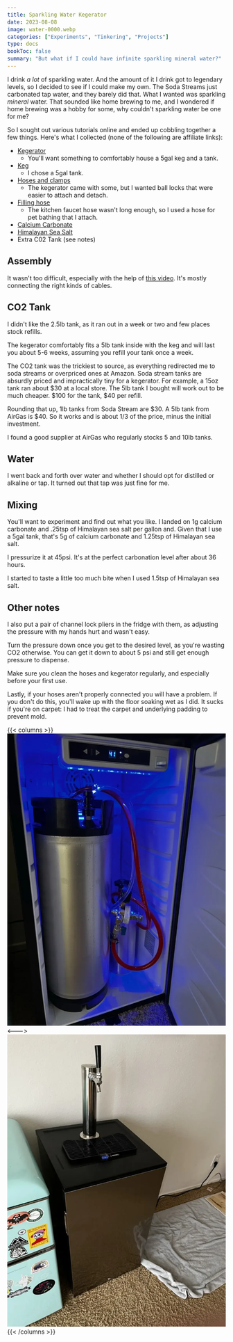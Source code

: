 ```yaml
---
title: Sparkling Water Kegerator
date: 2023-08-08
image: water-0000.webp
categories: ["Experiments", "Tinkering", "Projects"]
type: docs
bookToc: false
summary: "But what if I could have infinite sparkling mineral water?"
---
```

I drink *a lot* of sparkling water. And the amount of it I drink got to legendary levels, so I decided to see if I could make my own. The Soda Streams just carbonated tap water, and they barely did that. What I wanted was sparkling *mineral* water. That sounded like home brewing to me, and I wondered if home brewing was a hobby for some, why couldn't sparkling water be one for me?

So I sought out various tutorials online and ended up cobbling together a few things. Here's what I collected (none of the following are affiliate links):

- [Kegerator](https://www.amazon.com/gp/product/B014LGBJVC/)
	- You'll want something to comfortably house a 5gal keg and a tank.
- [Keg](https://www.amazon.com/gp/product/B01HKZUQIS/)
	- I chose a 5gal tank.
- [Hoses and clamps](https://www.amazon.com/gp/product/B079MF7RMP/)
	- The kegerator came with some, but I wanted ball locks that were easier to attach and detach. 
- [Filling hose](https://www.amazon.com/gp/product/B07L1BQV5N/) 
	- The kitchen faucet hose wasn't long enough, so I used a hose for pet bathing that I attach.
- [Calcium Carbonate](https://www.amazon.com/gp/product/B0064GZPPO/)
- [Himalayan Sea Salt](https://www.amazon.com/gp/product/B009MS1QT0/)
- Extra C02 Tank (see notes)

## Assembly
It wasn't too difficult, especially with the help of [this video](https://www.youtube.com/watch?v=TzmXADpMT4s). It's mostly connecting the right kinds of cables.

## CO2 Tank
I didn't like the 2.5lb tank, as it ran out in a week or two and few places stock refills. 

The kegerator comfortably fits a 5lb tank inside with the keg and will last you about 5-6 weeks, assuming you refill your tank once a week.

The CO2 tank was the trickiest to source, as everything redirected me to soda streams or overpriced ones at Amazon. Soda stream tanks are absurdly priced and impractically tiny for a kegerator. For example, a 15oz tank ran about $30 at a local store. The 5lb tank I bought will work out to be much cheaper. $100 for the tank, $40 per refill. 

Rounding that up, 1lb tanks from Soda Stream are $30. A 5lb tank from AirGas is $40. So it works and is about 1/3 of the price, minus the initial investment.

I found a good supplier at AirGas who regularly stocks 5 and 10lb tanks. 


## Water
I went back and forth over water and whether I should opt for distilled or alkaline or tap. It turned out that tap was just fine for me.

## Mixing
You'll want to experiment and find out what you like. I landed on 1g calcium carbonate and .25tsp of Himalayan sea salt per gallon and. Given that I use a 5gal tank, that's 5g of calcium carbonate and 1.25tsp of Himalayan sea salt. 

I pressurize it at 45psi. It's at the perfect carbonation level after about 36 hours. 

I started to taste a little too much bite when I used 1.5tsp of Himalayan sea salt.

## Other notes
I also put a pair of channel lock pliers in the fridge with them, as adjusting the pressure with my hands hurt and wasn't easy.

Turn the pressure down once you get to the desired level, as you're wasting CO2 otherwise. You can get it down to about 5 psi and still get enough pressure to dispense. 

Make sure you clean the hoses and kegerator regularly, and especially before your first use.

Lastly, if your hoses aren't properly connected you will have a problem. If you don't do this, you'll wake up with the floor soaking wet as I did. It sucks if you're on carpet: I had to treat the carpet and underlying padding to prevent mold.

{{< columns >}}
![](water-00001.webp)
<--->
![](water-00004.webp)
{{< /columns >}}